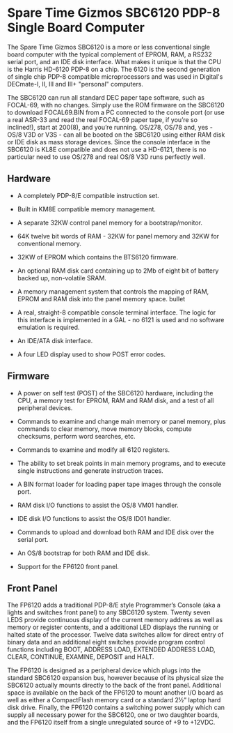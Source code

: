 # Spare Time Gizmos SBC6120 PDP-8 Single Board Computer

The Spare Time Gizmos SBC6120 is a more or less conventional single board computer with the typical complement of EPROM, RAM, a RS232 serial port, and an IDE disk interface.  What makes it unique is that the CPU is the Harris HD-6120 PDP-8 on a chip. The 6120 is the second generation of single chip PDP-8 compatible microprocessors and was used in Digital's DECmate-I, II, III and III+ "personal" computers.

The SBC6120 can run all standard DEC paper tape software, such as FOCAL-69, with no changes. Simply use the ROM firmware on the SBC6120 to download FOCAL69.BIN from a PC connected to the console port (or use a real ASR-33 and read the real FOCAL-69 paper tape, if you’re so inclined!), start at 200(8), and you’re running.  OS/278, OS/78 and, yes - OS/8 V3D or V3S - can all be booted on the SBC6120 using either RAM disk or IDE disk as mass storage devices. Since the console interface in the SBC6120 is KL8E compatible and does not use a HD-6121, there is no particular need to use OS/278 and real OS/8 V3D runs perfectly well.


## Hardware

* A completely PDP-8/E compatible instruction set.

* Built in KM8E compatible memory management.

* A separate 32KW control panel memory for a bootstrap/monitor.

* 64K twelve bit words of RAM - 32KW for panel memory and 32KW for conventional memory.

* 32KW of EPROM which contains the BTS6120 firmware.

* An optional RAM disk card containing up to 2Mb of eight bit of battery backed up, non-volatile SRAM.

*  A memory management system that controls the mapping of RAM, EPROM and RAM disk into the panel memory space.
bullet	

* A real, straight-8 compatible console terminal interface. The logic for this interface is implemented in a GAL - no 6121 is used and no software emulation is required.

* An IDE/ATA disk interface.

* A four LED display used to show POST error codes.


## Firmware

* A power on self test (POST) of the SBC6120 hardware, including the CPU, a memory test for EPROM, RAM and RAM disk, and a test of all peripheral devices.

* Commands to examine and change main memory or panel memory, plus commands to clear memory, move memory blocks, compute checksums, perform word searches, etc.

* Commands to examine and modify all 6120 registers.

* The ability to set break points in main memory programs, and to execute single instructions and generate instruction traces.

* A BIN format loader for loading paper tape images through the console port.

* RAM disk I/O functions to assist the OS/8 VM01 handler.

* IDE disk I/O functions to assist the OS/8 ID01 handler.

* Commands to upload and download both RAM and IDE disk over the serial port.

* An OS/8 bootstrap for both RAM and IDE disk.

* Support for the FP6120 front panel.


## Front Panel

The FP6120 adds a traditional PDP-8/E style Programmer’s Console (aka a lights and switches front panel) to any SBC6120 system. Twenty seven LEDS provide continuous display of the current memory address as well as memory or register contents, and a additional LED displays the running or halted state of the processor. Twelve data switches allow for direct entry of binary data and an additional eight switches provide program control functions including BOOT, ADDRESS LOAD, EXTENDED ADDRESS LOAD, CLEAR, CONTINUE, EXAMINE, DEPOSIT and HALT.

The FP6120 is designed as a peripheral device which plugs into the standard SBC6120 expansion bus, however because of its physical size the SBC6120 actually mounts directly to the back of the front panel. Additional space is available on the back of the FP6120 to mount another I/O board as well as either a CompactFlash memory card or a standard 2½” laptop hard disk drive. Finally, the FP6120 contains a switching power supply which can supply all necessary power for the SBC6120, one or two daughter boards, and the FP6120 itself from a single unregulated source of +9 to +12VDC.
